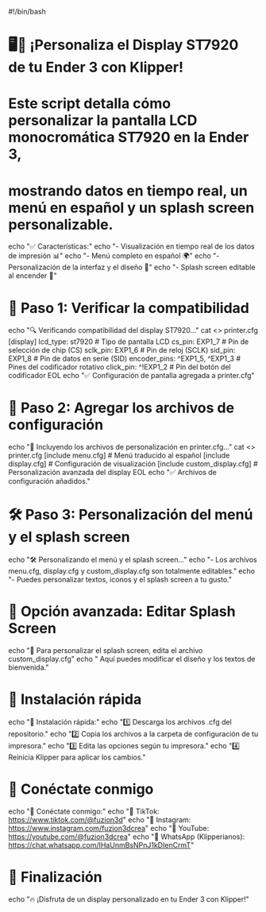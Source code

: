 #!/bin/bash
# 🖥️🔧 ¡Personaliza el Display ST7920 de tu Ender 3 con Klipper!

# Este script detalla cómo personalizar la pantalla LCD monocromática ST7920 en la Ender 3,
# mostrando datos en tiempo real, un menú en español y un splash screen personalizable.

echo "✅ Características:"
echo "- Visualización en tiempo real de los datos de impresión 📊"
echo "- Menú completo en español 🌍"
echo "- Personalización de la interfaz y el diseño 🔧"
echo "- Splash screen editable al encender 🚀"

# 📌 Paso 1: Verificar la compatibilidad
echo "🔍 Verificando compatibilidad del display ST7920..."
cat <<EOL >> printer.cfg
[display]
lcd_type: st7920                       # Tipo de pantalla LCD
cs_pin: EXP1_7                         # Pin de selección de chip (CS)
sclk_pin: EXP1_6                        # Pin de reloj (SCLK)
sid_pin: EXP1_8                        # Pin de datos en serie (SID)
encoder_pins: ^EXP1_5, ^EXP1_3         # Pines del codificador rotativo
click_pin: ^!EXP1_2                    # Pin del botón del codificador
EOL
echo "✅ Configuración de pantalla agregada a printer.cfg"

# 📂 Paso 2: Agregar los archivos de configuración
echo "📂 Incluyendo los archivos de personalización en printer.cfg..."
cat <<EOL >> printer.cfg
[include menu.cfg]          # Menú traducido al español
[include display.cfg]       # Configuración de visualización
[include custom_display.cfg] # Personalización avanzada del display
EOL
echo "✅ Archivos de configuración añadidos."

# 🛠 Paso 3: Personalización del menú y el splash screen
echo "🛠 Personalizando el menú y el splash screen..."
echo "- Los archivos menu.cfg, display.cfg y custom_display.cfg son totalmente editables."
echo "- Puedes personalizar textos, iconos y el splash screen a tu gusto."

# 📸 Opción avanzada: Editar Splash Screen
echo "📸 Para personalizar el splash screen, edita el archivo custom_display.cfg"
echo "   Aquí puedes modificar el diseño y los textos de bienvenida."

# 📌 Instalación rápida
echo "🚀 Instalación rápida:"
echo "1️⃣ Descarga los archivos .cfg del repositorio."
echo "2️⃣ Copia los archivos a la carpeta de configuración de tu impresora."
echo "3️⃣ Edita las opciones según tu impresora."
echo "4️⃣ Reinicia Klipper para aplicar los cambios."

# 📢 Conéctate conmigo
echo "📢 Conéctate conmigo:"
echo "🔗 TikTok: https://www.tiktok.com/@fuzion3d"
echo "📸 Instagram: https://www.instagram.com/fuzion3dcrea"
echo "🎥 YouTube: https://youtube.com/@fuzion3dcrea"
echo "💬 WhatsApp (Klipperianos): https://chat.whatsapp.com/IHaUnmBsNPnJ1kDIenCrmT"

# 🚀 Finalización
echo "🔥 ¡Disfruta de un display personalizado en tu Ender 3 con Klipper!"
